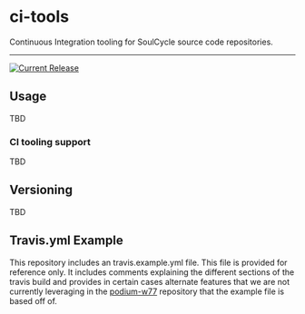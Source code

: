 # ci-tools

Continuous Integration tooling for SoulCycle source code repositories.

---

[![Current Release](https://img.shields.io/badge/release-2.4.0-1eb0fc.svg)](https://github.com/soulcycle/ci-tools/releases/tag/2.4.0)

## Usage

TBD

### CI tooling support

TBD

## Versioning

TBD

## Travis.yml Example

This repository includes an travis.example.yml file. This file is provided for reference only. It includes comments explaining the different sections of the travis build and provides in certain cases alternate features that we are not currently leveraging in the [podium-w77](https://github.com/soulcycle/podium-w77) repository that the example file is based off of.
